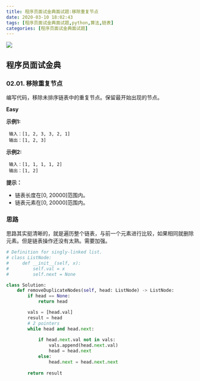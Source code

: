 ```yaml
---
title: 程序员面试金典面试题:移除重复节点
date: 2020-03-10 18:02:43
tags: [程序员面试金典面试题,python,算法,链表]
categories: [程序员面试金典面试题]
---
```


<img src="http://lishengyu.xyz/pubgm/IMG_5465.PNG" >

## 程序员面试金典 
### 02.01. 移除重复节点

编写代码，移除未排序链表中的重复节点。保留最开始出现的节点。

**Easy**

**示例1:**
```
 输入：[1, 2, 3, 3, 2, 1]
 输出：[1, 2, 3]
```

**示例2:**

```
 输入：[1, 1, 1, 1, 2]
 输出：[1, 2]
```

**提示：**
- 链表长度在[0, 20000]范围内。
- 链表元素在[0, 20000]范围内。

### 思路

思路其实挺清晰的，就是遍历整个链表，与前一个元素进行比较，如果相同就删除元素。但是链表操作还没有太熟。需要加强。

```python
# Definition for singly-linked list.
# class ListNode:
#     def __init__(self, x):
#         self.val = x
#         self.next = None

class Solution:
    def removeDuplicateNodes(self, head: ListNode) -> ListNode:
        if head == None:
            return head

        vals = [head.val]
        result = head
        # 2 pointers
        while head and head.next:
            
            if head.next.val not in vals:
                vals.append(head.next.val)
                head = head.next
            else:
                head.next = head.next.next
        
        return result
```